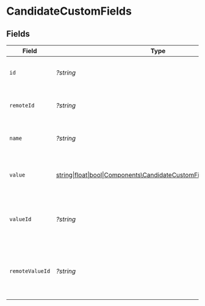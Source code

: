 # CandidateCustomFields


## Fields

| Field                                                                                                                        | Type                                                                                                                         | Required                                                                                                                     | Description                                                                                                                  | Example                                                                                                                      |
| ---------------------------------------------------------------------------------------------------------------------------- | ---------------------------------------------------------------------------------------------------------------------------- | ---------------------------------------------------------------------------------------------------------------------------- | ---------------------------------------------------------------------------------------------------------------------------- | ---------------------------------------------------------------------------------------------------------------------------- |
| `id`                                                                                                                         | *?string*                                                                                                                    | :heavy_minus_sign:                                                                                                           | Unique identifier                                                                                                            | 8187e5da-dc77-475e-9949-af0f1fa4e4e3                                                                                         |
| `remoteId`                                                                                                                   | *?string*                                                                                                                    | :heavy_minus_sign:                                                                                                           | Provider's unique identifier                                                                                                 | 8187e5da-dc77-475e-9949-af0f1fa4e4e3                                                                                         |
| `name`                                                                                                                       | *?string*                                                                                                                    | :heavy_minus_sign:                                                                                                           | The name of the custom field.                                                                                                | Training Completion Status                                                                                                   |
| `value`                                                                                                                      | [string\|float\|bool\|Components\CandidateCustomFieldsValue4\|array\|null](../../Models/Components/CandidateCustomFieldsValue.md) | :heavy_minus_sign:                                                                                                           | The value associated with the custom field.                                                                                  | Completed                                                                                                                    |
| `valueId`                                                                                                                    | *?string*                                                                                                                    | :heavy_minus_sign:                                                                                                           | The unique identifier for the value of the custom field.                                                                     | value_456                                                                                                                    |
| `remoteValueId`                                                                                                              | *?string*                                                                                                                    | :heavy_minus_sign:                                                                                                           | Provider's unique identifier for the value of the custom field.                                                              | e3cb75bf-aa84-466e-a6c1-b8322b257a48                                                                                         |